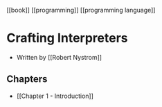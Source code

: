 [[book]] [[programming]] [[programming language]]

# Crafting Interpreters
- Written by [[Robert Nystrom]]

## Chapters
- [[Chapter 1 - Introduction]]